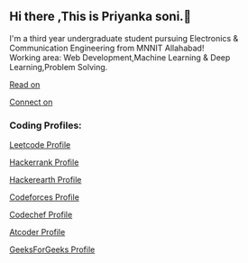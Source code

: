## Hi there ,This is Priyanka soni.👋
I'm a third year undergraduate student pursuing Electronics & Communication Engineering from MNNIT Allahabad! </br>
Working area: Web Development,Machine Learning & Deep Learning,Problem Solving.

[Read on](https://medium.com/@PSoni_15)

[Connect on](https://www.linkedin.com/in/priyanka-soni-131668176)


### Coding Profiles:
[Leetcode Profile](https://leetcode.com/priyanka_1507/)

[Hackerrank Profile](https://www.hackerrank.com/priyankasoni0191)

[Hackerearth Profile](http://www.hackerearth.com/@priyanka2228)

[Codeforces Profile](https://codeforces.com/profile/PS1507)

[Codechef Profile](https://www.codechef.com/users/priyanka_1507)

[Atcoder Profile](https://atcoder.jp/users/PSoni)

[GeeksForGeeks Profile](https://auth.geeksforgeeks.org/user/priyankasoni01999/profile)



